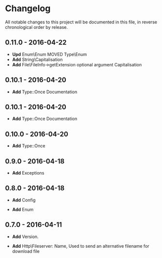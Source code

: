 # Changelog

All notable changes to this project will be documented in this file, in reverse chronological order by release.

## 0.11.0 - 2016-04-22

-   **Upd** Enum\Enum MOVED Type\Enum
-   **Add** String\Capitalisation
-   **Add** File\FileInfo->getExtension optional argument Capitalisation

## 0.10.1 - 2016-04-20

-   **Add** Type::Once Documentation

## 0.10.1 - 2016-04-20

-   **Add** Type::Once Documentation

## 0.10.0 - 2016-04-20

-   **Add** Type::Once

## 0.9.0 - 2016-04-18

-   **Add** Exceptions

## 0.8.0 - 2016-04-18

-   **Add** Config

-   **Add** Enum

## 0.7.0 - 2016-04-11

-   **Add** Version.

-   **Add** Http\Fileserver: Name, Used to send an alternative filename for download file

